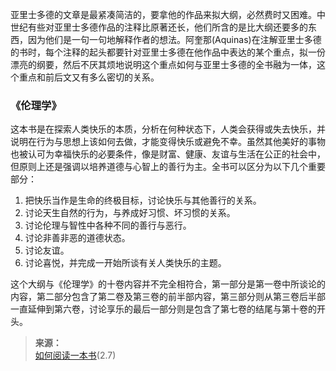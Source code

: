 
亚里士多德的文章是最紧凑简洁的，要拿他的作品来拟大纲，必然费时又困难。中世纪有些对亚里士多德作品的注释比原著还长，他们所含的是比大纲还要多的东西，因为他们是一句一句地解释作者的想法。阿奎那(Aquinas)在注解亚里士多德的书时，每个注释的起头都要针对亚里士多德在他作品中表达的某个重点，拟一份漂亮的纲要，然后不厌其烦地说明这个重点如何与亚里士多德的全书融为一体，这个重点和前后文又有多么密切的关系。

### 《伦理学》

这本书是在探索人类快乐的本质，分析在何种状态下，人类会获得或失去快乐，并说明在行为与思想上该如何去做，才能变得快乐或避免不幸。虽然其他美好的事物也被认可为幸福快乐的必要条件，像是财富、健康、友谊与生活在公正的社会中，但原则上还是强调以培养道德与心智上的善行为主。全书可以区分为以下几个重要部分：
1. 把快乐当作是生命的终极目标，讨论快乐与其他善行的关系。
2. 讨论天生自然的行为，与养成好习惯、坏习惯的关系。
3. 讨论伦理与智性中各种不同的善行与恶行。
4. 讨论非善非恶的道德状态。
5. 讨论友谊。
6. 讨论喜悦，并完成一开始所谈有关人类快乐的主题。

这个大纲与《伦理学》的十卷内容并不完全相符合，第一部分是第一卷中所谈论的内容，第二部分包含了第二卷及第三卷的前半部内容，第三部分则从第三卷后半部一直延伸到第六卷，讨论享乐的最后一部分则是包含了第七卷的结尾与第十卷的开头。

>**来源：**  
>[如何阅读一本书](/读书/学习/如何阅读一本书.md)(2.7)
